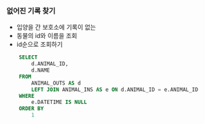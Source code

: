 ### 없어진 기록 찾기

- 입양을 간 보호소에 기록이 없는 
- 동물의 id와 이름을 조회
- id순으로 조회하기
```sql
    SELECT 
        d.ANIMAL_ID, 
        d.NAME 
    FROM 
        ANIMAL_OUTS AS d 
        LEFT JOIN ANIMAL_INS AS e ON d.ANIMAL_ID = e.ANIMAL_ID 
    WHERE 
        e.DATETIME IS NULL 
    ORDER BY 
        1
```

